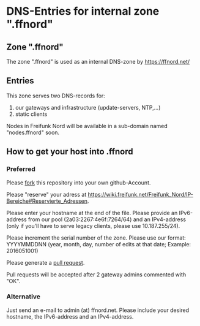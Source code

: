 # DNS-Entries for internal zone ".ffnord"

## Zone ".ffnord"

The zone ".ffnord" is used as an internal DNS-zone by https://ffnord.net/

## Entries

This zone serves two DNS-records for:

1. our gateways and infrastructure (update-servers, NTP,...)
2. static clients 

Nodes in Freifunk Nord will be available in a sub-domain named "nodes.ffnord" soon.

## How to get your host into .ffnord

### Preferred 

Please [fork](https://help.github.com/articles/fork-a-repo/) this repository into your own github-Account.

Please "reserve" your adress at https://wiki.freifunk.net/Freifunk_Nord/IP-Bereiche#Reservierte_Adressen. 

Please enter your hostname at the end of the file. Please provide an IPv6-address from our pool (2a03:2267:4e6f:7264/64) and an IPv4-address (only if you'll have to serve legacy clients, please use 10.187.255/24).

Please increment the serial number of the zone. Please use our format: YYYYMMDDNN (year, month, day, number of edits at that date; Example: 2016051001)

Please generate a [pull request](https://help.github.com/articles/using-pull-requests/). 

Pull requests will be accepted after 2 gateway admins commented with "OK".

### Alternative

Just send an e-mail to admin (at) ffnord.net. Please include your desired hostname, the IPv6-address and an IPv4-address.
